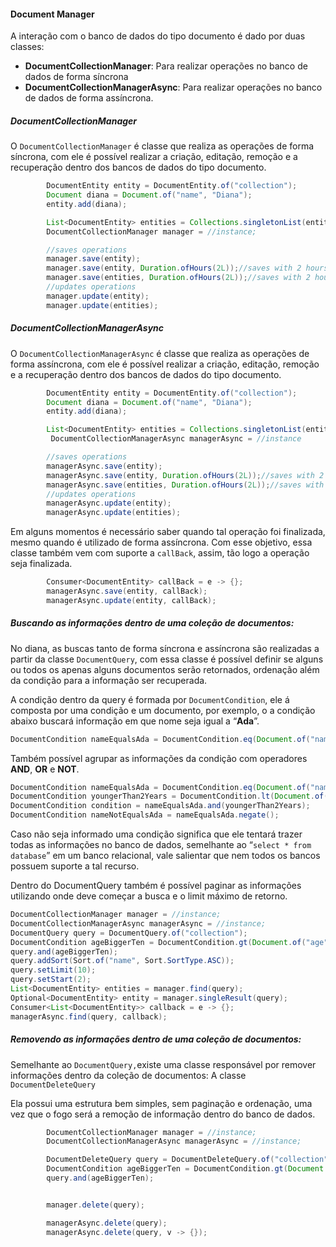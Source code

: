 #### Document Manager

A interação com o banco de dados do tipo documento é dado por duas classes:

* **DocumentCollectionManager**: Para realizar operações no banco de dados de forma síncrona
* **DocumentCollectionManagerAsync**: Para realizar operações no banco de dados de forma assíncrona.

##### **DocumentCollectionManager**

O `DocumentCollectionManager` é classe que realiza as operações de forma síncrona, com ele é possível realizar a criação, editação, remoção e a recuperação dentro dos bancos de dados do tipo documento.

```java
        DocumentEntity entity = DocumentEntity.of("collection");
        Document diana = Document.of("name", "Diana");
        entity.add(diana);

        List<DocumentEntity> entities = Collections.singletonList(entity);
        DocumentCollectionManager manager = //instance;

        //saves operations
        manager.save(entity);
        manager.save(entity, Duration.ofHours(2L));//saves with 2 hours of TTL
        manager.save(entities, Duration.ofHours(2L));//saves with 2 hours of TTL
        //updates operations
        manager.update(entity);
        manager.update(entities);
```

##### **DocumentCollectionManagerAsync**

O `DocumentCollectionManagerAsync` é classe que realiza as operações de forma assíncrona, com ele é possível realizar a criação, editação, remoção e a recuperação dentro dos bancos de dados do tipo documento.

```java
        DocumentEntity entity = DocumentEntity.of("collection");
        Document diana = Document.of("name", "Diana");
        entity.add(diana);

        List<DocumentEntity> entities = Collections.singletonList(entity);
         DocumentCollectionManagerAsync managerAsync = //instance

        //saves operations
        managerAsync.save(entity);
        managerAsync.save(entity, Duration.ofHours(2L));//saves with 2 hours of TTL
        managerAsync.save(entities, Duration.ofHours(2L));//saves with 2 hours of TTL
        //updates operations
        managerAsync.update(entity);
        managerAsync.update(entities);
```

Em alguns momentos é necessário saber quando tal operação foi finalizada, mesmo quando é utilizado de forma assíncrona. Com esse objetivo, essa classe também vem com suporte a `callBack`, assim, tão logo a operação seja finalizada.

```java
        Consumer<DocumentEntity> callBack = e -> {};
        managerAsync.save(entity, callBack);
        managerAsync.update(entity, callBack);
```

##### Buscando as informações dentro de uma coleção de documentos:

##### 

No diana, as buscas tanto de forma síncrona e assíncrona são realizadas a partir da classe `DocumentQuery`, com essa classe é possível definir se alguns ou todos os apenas alguns documentos serão retornados, ordenação além da condição para a informação ser recuperada.

A condição dentro da query é formada por `DocumentCondition`, ele á composta por uma condição e um documento, por exemplo, o a condição abaixo buscará informação em que nome seja igual a “**Ada**”.

```java
DocumentCondition nameEqualsAda = DocumentCondition.eq(Document.of("name", “Ada”));
```

Também possível agrupar as informações da condição com operadores **AND**, **OR** e **NOT**.

```java
DocumentCondition nameEqualsAda = DocumentCondition.eq(Document.of("name", "Ada"));
DocumentCondition youngerThan2Years = DocumentCondition.lt(Document.of("age", 2));
DocumentCondition condition = nameEqualsAda.and(youngerThan2Years);
DocumentCondition nameNotEqualsAda = nameEqualsAda.negate();
```

Caso não seja informado uma condição significa que ele tentará trazer todas as informações no banco de dados, semelhante ao “`select * from database`” em um banco relacional, vale salientar que nem todos os bancos possuem suporte a tal recurso.

Dentro do DocumentQuery também é possível paginar as informações utilizando onde deve começar a busca e o limit máximo de retorno.

```java
DocumentCollectionManager manager = //instance;
DocumentCollectionManagerAsync managerAsync = //instance;
DocumentQuery query = DocumentQuery.of("collection");
DocumentCondition ageBiggerTen = DocumentCondition.gt(Document.of("age", 10));
query.and(ageBiggerTen);
query.addSort(Sort.of("name", Sort.SortType.ASC));
query.setLimit(10);
query.setStart(2);
List<DocumentEntity> entities = manager.find(query);
Optional<DocumentEntity> entity = manager.singleResult(query);
Consumer<List<DocumentEntity>> callback = e -> {};
managerAsync.find(query, callback);
```

##### Removendo as informações dentro de uma coleção de documentos:

Semelhante ao `DocumentQuery,`existe uma classe responsável por remover informações dentro da coleção de documentos: A classe `DocumentDeleteQuery`

Ela possui uma estrutura bem simples, sem paginação e ordenação, uma vez que o fogo será a remoção de informação dentro do banco de dados.

```java
        DocumentCollectionManager manager = //instance;
        DocumentCollectionManagerAsync managerAsync = //instance;

        DocumentDeleteQuery query = DocumentDeleteQuery.of("collection");
        DocumentCondition ageBiggerTen = DocumentCondition.gt(Document.of("age", 10));
        query.and(ageBiggerTen);


        manager.delete(query);

        managerAsync.delete(query);
        managerAsync.delete(query, v -> {});
```



